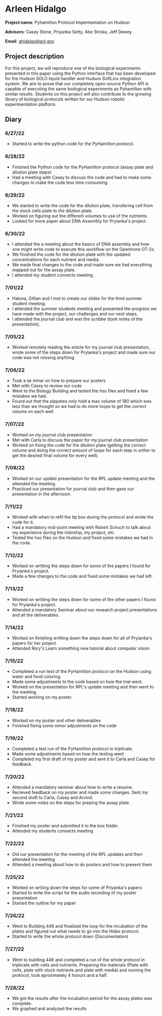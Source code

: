 # Arleen Hidalgo
**Project name**: Pyhamilton Protocol Implementation on Hudson 

**Advisors**: Casey Stone, Priyanka Setty, Abe Stroka, Jeff Dewey

**Email**: ahidalgo@anl.gov
## Project description 
For this project, we will reproduce one of the biological experiments presented in this paper using the Python interface that has been developed for the Hudson SOLO liquid handler and Hudson SoftLinx integration system. We aim to prove that our completely open-source Python API is capable of executing the same biological experiments as Pyhamilton with similar results. Students on this project will also contribute to the growing library of biological protocols written for our Hudson robotic experimentation platform. 
## Diary
### 6/27/22
* Started to write the python code for the PyHamilton protocol. 

### 6/28/22
* Finished the Python code for the PyHamilton protocol (assay plate and dilution plate steps) 
* Had a meeting with Casey to discuss the code and had to make some changes to make the code less time consuming.

### 6/29/22
* We started to write the code for the dilution plate, transfering cell from the stock cells plate to the dilution plate. 
* Worked on figuring out the different volumes to use of the nutrients. 
* Looked for more paper about DNA Assembly for Pryianka's project. 

### 6/30/22 
* I attended the a meeting about the basics of DNA assembly and how one might write code to execute this workflow on the Opentrons OT-2s. 
* We finished the code for the dilution plate with the updated concentrations for each nutrient and media. 
* We made final changes to the code and made sure we had everything mapped out for the assay plate.
* I attended my student connects meeting.

### 7/01/22
* Halona, Gillian and I met to create our slides for the third summer student meeting. 
* I attended the summer students meeting and presented the progress we have made with the project, our challenges and our next steps. 
* I attended the journal club and was the scribbe (took notes of the presentation). 

### 7/05/22
* Worked remotely reading the article for my journal club presentation, wrote some of the steps down for Pryianka's project and made sure our code was not missing anything. 

### 7/06/22 
* Took a se minar on how to prepare our posters 
* Met with Casey to review our code
* Went to the Biology Building and tested the hso files and fixed a few mistakes we had. 
* Found out that the pippetes only hold a max volume of 180 which was less than we thought so we had to do more loops to get the correct volume on each well. 

### 7/07/22 
* Worked on my journal club presentation
* Met with Carla to discuss the paper for my journal club presentation 
* Worked on fixing the code for the dilution plate (getting the correct volume and doing the correct amount of loops for each step in orther to get the desired final volume for every well). 

### 7/08/22 
* Worked on our update presentation for the RPL update meeting and the attended the meeting. 
* Practiced our presentation for journal club and then gave our presentation in the afternoon. 

### 7/11/22 
* Worked with when to refil the tip box during the protocol and wrote the code for it. 
* Had a mandatory mid-point meeting with Robert Schuch to talk about my experience during the intership, my project, etc. 
* Tested the hso files on the Hudson and fixed some mistakes we had in the code. 

### 7/12/22
* Worked on writting the steps down for some of the papers I found for Pryianka's project. 
* Made a few changes to the code and fixed some mistakes we had left. 

### 7/13/22 
* Worked on writting the steps down for some of the other papers I found for Pryianka's project. 
* Attended a mandatory Seminar about our research project presentations and all the deliverables. 

### 7/14/22
* Worked on finishing writting down the steps down for all of Pryianka's papers for her project. 
* Attended Rory's Learn something new tutorial about computer vision 

### 7/15/22
* Completed a run test of the PyHamilton protocol on the Hudson using water and food coloring. 
* Made some adjustments to the code based on how the trial went. 
* Worked on the presentation for RPL's update meeting and then went to the meeting. 
* Started working on my poster. 

### 7/18/22
* Worked on my poster and other deliverables 
* Finished fixing some minor adjustments on the code 

### 7/19/22
* Completed a test run of the PyHamilton protocol in triplicate. 
* Made some adjustments based on how the testing went 
* Completed my first draft of my poster and sent it to Carla and Casey for feedback. 

### 7/20/22 
* Attended a mandatory seminar about how to write a resume. 
* Recieved feedback on my poster and made some changes. Sent my second draft to Carla, Casey and Arvind. 
* Wrote some notes on the steps for preping the assay plate. 

### 7/21/22
* Finished my poster and submitted it to the box folder. 
* Attended my students connects meeting 

### 7/22/22 
* Did our presentation for the meeting of the RPL updates and then attended the meeting 
* Attended a meeting about how to do posters and how to present them 

### 7/25/22
* Worked on writing down the steps for some of Priyanka's papers 
* Started to write the script for the audio recording of my poster presentation 
* Started the outline for my paper 

### 7/26/22
* Went to Building 446 and finalized the loop for the incubation of the plates and figured out what needs to go into the Hidex protocol. 
* Started to write the whole protocol down (Documentation) 

### 7/27/22
* Went to building 446 and completed a run of the whole protocol in triplicate with cells and nutrients. Preparing the materials (Plate with cells, plate with stock nutrients and plate with media) and running the protocol, took aproximately 4 hoours and a half. 

### 7/28/22
* We got the results after the incubation period for the assay plates was complete. 
* We graphed and analyzed the results 
